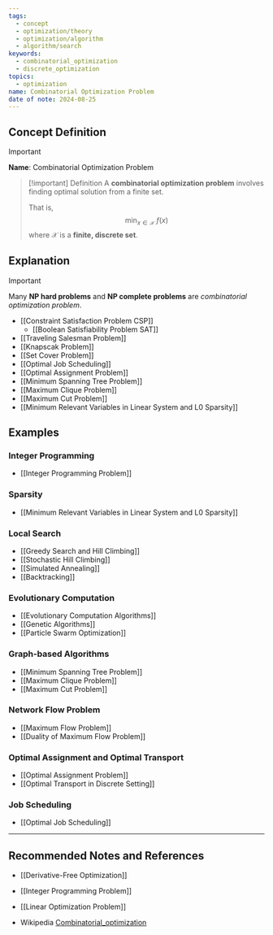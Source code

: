 ```yaml
---
tags:
  - concept
  - optimization/theory
  - optimization/algorithm
  - algorithm/search
keywords:
  - combinatorial_optimization
  - discrete_optimization
topics:
  - optimization
name: Combinatorial Optimization Problem
date of note: 2024-08-25
---
```


## Concept Definition

>[!important]
>**Name**: Combinatorial Optimization Problem

>[!important] Definition
>A **combinatorial optimization problem** involves finding optimal solution from a finite set.
>
>That is, 
>$$
>\min_{x \in \mathcal{X}} \; f(x)
>$$
>where $\mathcal{X}$ is a **finite, discrete set**.

## Explanation

>[!important]
>Many **NP hard problems** and **NP complete problems** are *combinatorial optimization problem*.

- [[Constraint Satisfaction Problem CSP]]
	- [[Boolean Satisfiability Problem SAT]]
- [[Traveling Salesman Problem]]
- [[Knapscak Problem]]
- [[Set Cover Problem]]
- [[Optimal Job Scheduling]]
- [[Optimal Assignment Problem]]
- [[Minimum Spanning Tree Problem]]
- [[Maximum Clique Problem]]
- [[Maximum Cut Problem]]
- [[Minimum Relevant Variables in Linear System and L0 Sparsity]]

## Examples

### Integer Programming

- [[Integer Programming Problem]]

### Sparsity

- [[Minimum Relevant Variables in Linear System and L0 Sparsity]]

### Local Search

- [[Greedy Search and Hill Climbing]]
- [[Stochastic Hill Climbing]]
- [[Simulated Annealing]]
- [[Backtracking]]


### Evolutionary Computation

- [[Evolutionary Computation Algorithms]]
- [[Genetic Algorithms]]
- [[Particle Swarm Optimization]]

### Graph-based Algorithms

- [[Minimum Spanning Tree Problem]]
- [[Maximum Clique Problem]]
- [[Maximum Cut Problem]]


### Network Flow Problem

- [[Maximum Flow Problem]]
- [[Duality of Maximum Flow Problem]]


### Optimal Assignment and Optimal Transport

- [[Optimal Assignment Problem]]
- [[Optimal Transport in Discrete Setting]]


### Job Scheduling

- [[Optimal Job Scheduling]]







-----------
##  Recommended Notes and References



- [[Derivative-Free Optimization]]

- [[Integer Programming Problem]]
- [[Linear Optimization Problem]]



- Wikipedia [Combinatorial_optimization](https://en.wikipedia.org/wiki/Combinatorial_optimization)